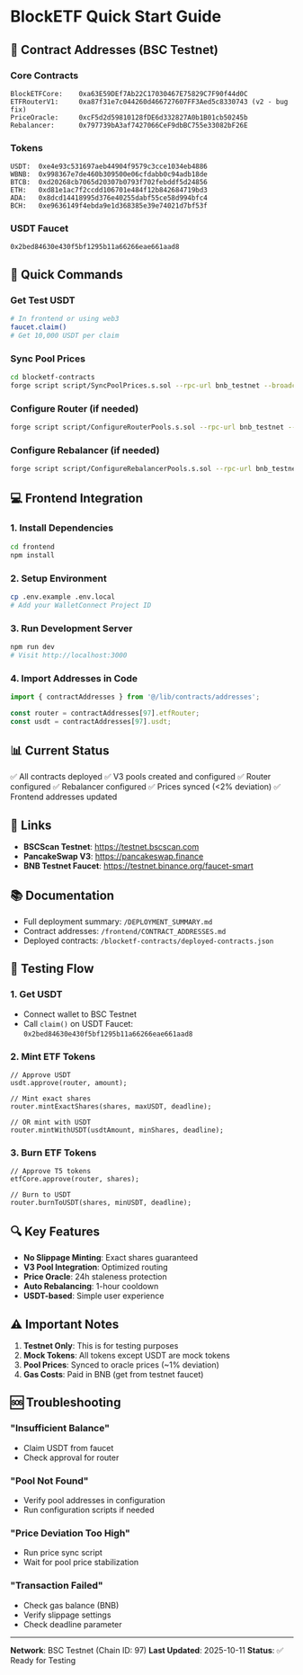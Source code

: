 # BlockETF Quick Start Guide

## 📍 Contract Addresses (BSC Testnet)

### Core Contracts
```
BlockETFCore:    0xa63E59DEf7Ab22C17030467E75829C7F90f44d0C
ETFRouterV1:     0xa87f31e7c044260d466727607FF3Aed5c8330743 (v2 - bug fix)
PriceOracle:     0xcF5d2d59810128fDE6d332827A0b1B01cb50245b
Rebalancer:      0x797739bA3af7427066CeF9dbBC755e33082bF26E
```

### Tokens
```
USDT:  0xe4e93c531697aeb44904f9579c3cce1034eb4886
WBNB:  0x998367e7de460b309500e06cfdabb0c94adb18de
BTCB:  0xd20268cb7065d20307b0793f702febddf5d24856
ETH:   0xd81e1ac7f2ccdd106701e484f12b842684719bd3
ADA:   0x8dcd14418995d376e40255dabf55ce58d994bfc4
BCH:   0xe9636149f4ebda9e1d368385e39e74021d7bf53f
```

### USDT Faucet
```
0x2bed84630e430f5bf1295b11a66266eae661aad8
```

## 🚀 Quick Commands

### Get Test USDT
```bash
# In frontend or using web3
faucet.claim()
# Get 10,000 USDT per claim
```

### Sync Pool Prices
```bash
cd blocketf-contracts
forge script script/SyncPoolPrices.s.sol --rpc-url bnb_testnet --broadcast
```

### Configure Router (if needed)
```bash
forge script script/ConfigureRouterPools.s.sol --rpc-url bnb_testnet --broadcast
```

### Configure Rebalancer (if needed)
```bash
forge script script/ConfigureRebalancerPools.s.sol --rpc-url bnb_testnet --broadcast
```

## 💻 Frontend Integration

### 1. Install Dependencies
```bash
cd frontend
npm install
```

### 2. Setup Environment
```bash
cp .env.example .env.local
# Add your WalletConnect Project ID
```

### 3. Run Development Server
```bash
npm run dev
# Visit http://localhost:3000
```

### 4. Import Addresses in Code
```typescript
import { contractAddresses } from '@/lib/contracts/addresses';

const router = contractAddresses[97].etfRouter;
const usdt = contractAddresses[97].usdt;
```

## 📊 Current Status

✅ All contracts deployed
✅ V3 pools created and configured
✅ Router configured
✅ Rebalancer configured
✅ Prices synced (<2% deviation)
✅ Frontend addresses updated

## 🔗 Links

- **BSCScan Testnet**: https://testnet.bscscan.com
- **PancakeSwap V3**: https://pancakeswap.finance
- **BNB Testnet Faucet**: https://testnet.binance.org/faucet-smart

## 📚 Documentation

- Full deployment summary: `/DEPLOYMENT_SUMMARY.md`
- Contract addresses: `/frontend/CONTRACT_ADDRESSES.md`
- Deployed contracts: `/blocketf-contracts/deployed-contracts.json`

## 🧪 Testing Flow

### 1. Get USDT
- Connect wallet to BSC Testnet
- Call `claim()` on USDT Faucet: `0x2bed84630e430f5bf1295b11a66266eae661aad8`

### 2. Mint ETF Tokens
```solidity
// Approve USDT
usdt.approve(router, amount);

// Mint exact shares
router.mintExactShares(shares, maxUSDT, deadline);

// OR mint with USDT
router.mintWithUSDT(usdtAmount, minShares, deadline);
```

### 3. Burn ETF Tokens
```solidity
// Approve T5 tokens
etfCore.approve(router, shares);

// Burn to USDT
router.burnToUSDT(shares, minUSDT, deadline);
```

## 🔍 Key Features

- **No Slippage Minting**: Exact shares guaranteed
- **V3 Pool Integration**: Optimized routing
- **Price Oracle**: 24h staleness protection
- **Auto Rebalancing**: 1-hour cooldown
- **USDT-based**: Simple user experience

## ⚠️ Important Notes

1. **Testnet Only**: This is for testing purposes
2. **Mock Tokens**: All tokens except USDT are mock tokens
3. **Pool Prices**: Synced to oracle prices (~1% deviation)
4. **Gas Costs**: Paid in BNB (get from testnet faucet)

## 🆘 Troubleshooting

### "Insufficient Balance"
- Claim USDT from faucet
- Check approval for router

### "Pool Not Found"
- Verify pool addresses in configuration
- Run configuration scripts if needed

### "Price Deviation Too High"
- Run price sync script
- Wait for pool price stabilization

### "Transaction Failed"
- Check gas balance (BNB)
- Verify slippage settings
- Check deadline parameter

---

**Network**: BSC Testnet (Chain ID: 97)
**Last Updated**: 2025-10-11
**Status**: ✅ Ready for Testing
